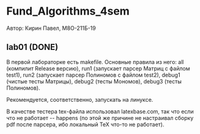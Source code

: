 # Fund_Algorithms_4sem

Автор: Кирин Павел, М8О-211Б-19

## lab01 (DONE)

В первой лабораторке есть makefile. Основные правила из него: all (компилит Release версию), run1 (запускает парсер Матриц с файлом test1), run2 (запускает парсер Полиномов с файлом test2), debug1 (чистые тесты Матрицы), debug2 (тесты Мономов), debug3 (тесты Полиномов).

Рекомендуется, соответственно, запускать на линуксе. 

В качестве тестера tex-файла использовал latexbase.com, так что если что не работает -- happens (по этой же причине не настраивал сборку pdf после парсера, ибо локальный TeX что-то не работает).

